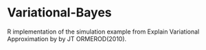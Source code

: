 # Variational-Bayes
R implementation of the simulation example from Explain Variational Approximation by by JT ORMEROD(2010).
